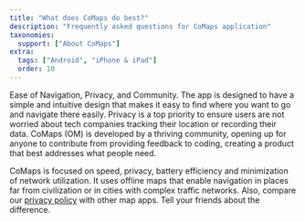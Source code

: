 ```yaml
---
title: "What does CoMaps do best?"
description: "Frequently asked questions for CoMaps application"
taxonomies:
  support: ["About CoMaps"]
extra:
  tags: ["Android", "iPhone & iPad"]
  order: 10
---
```


Ease of Navigation, Privacy, and Community. The app is designed to have a simple and intuitive design that makes it easy to find where you want to go and navigate there easily.  Privacy is a top priority to ensure users are not worried about tech companies tracking their location or recording their data.  CoMaps (OM) is developed by a thriving community, opening up for anyone to contribute from providing feedback to coding, creating a product that best addresses what people need.

CoMaps is focused on speed, privacy, battery efficiency and minimization of network utilization. It  uses offline maps that enable navigation in places far from civilization or in cities with complex traffic networks. Also, compare our [privacy policy](@/privacy/index.md) with other map apps. Tell your friends about the difference.
